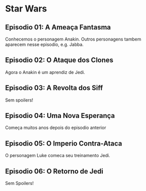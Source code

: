 # Star Wars

## Episodio 01: A Ameaça Fantasma

Conhecemos o personagem Anakin. Outros personagens tambem aparecem nesse episodio, e.g. Jabba.

## Episodio 02: O Ataque dos Clones

Agora o Anakin é um aprendiz de Jedi.

## Episodio 03: A Revolta dos Siff

Sem spoilers!

## Episodio 04: Uma Nova Esperança

Começa muitos anos depois do episodio anterior

## Episodio 05: O Imperio Contra-Ataca

O personagem Luke comeca seu treinamento Jedi.

## Episodio 06: O Retorno de Jedi

Sem Spoilers!
